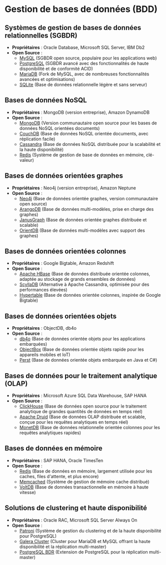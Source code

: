 # Gestion de bases de données (BDD)

## Systèmes de gestion de bases de données relationnelles (SGBDR)
- **Propriétaires** : Oracle Database, Microsoft SQL Server, IBM Db2
- **Open Source** :
  - [MySQL](https://www.mysql.com/) (SGBDR open source, populaire pour les applications web)
  - [PostgreSQL](https://www.postgresql.org/) (SGBDR avancé avec des fonctionnalités de haute disponibilité et de conformité ACID)
  - [MariaDB](https://mariadb.org/) (Fork de MySQL, avec de nombreuses fonctionnalités avancées et optimisations)
  - [SQLite](https://www.sqlite.org/) (Base de données relationnelle légère et sans serveur)

## Bases de données NoSQL
- **Propriétaires** : MongoDB (version entreprise), Amazon DynamoDB
- **Open Source** :
  - [MongoDB](https://www.mongodb.com/) (Version communautaire open source pour les bases de données NoSQL orientées documents)
  - [CouchDB](https://couchdb.apache.org/) (Base de données NoSQL orientée documents, avec réplication facile)
  - [Cassandra](http://cassandra.apache.org/) (Base de données NoSQL distribuée pour la scalabilité et la haute disponibilité)
  - [Redis](https://redis.io/) (Système de gestion de base de données en mémoire, clé-valeur)

## Bases de données orientées graphes
- **Propriétaires** : Neo4j (version entreprise), Amazon Neptune
- **Open Source** :
  - [Neo4j](https://neo4j.com/) (Base de données orientée graphes, version communautaire open source)
  - [ArangoDB](https://www.arangodb.com/) (Base de données multi-modèles, prise en charge des graphes)
  - [JanusGraph](https://janusgraph.org/) (Base de données orientée graphes distribuée et scalable)
  - [OrientDB](https://orientdb.org/) (Base de données multi-modèles avec support des graphes)

## Bases de données orientées colonnes
- **Propriétaires** : Google Bigtable, Amazon Redshift
- **Open Source** :
  - [Apache HBase](https://hbase.apache.org/) (Base de données distribuée orientée colonnes, adaptée au stockage de grands ensembles de données)
  - [ScyllaDB](https://www.scylladb.com/) (Alternative à Apache Cassandra, optimisée pour des performances élevées)
  - [Hypertable](http://hypertable.org/) (Base de données orientée colonnes, inspirée de Google Bigtable)

## Bases de données orientées objets
- **Propriétaires** : ObjectDB, db4o
- **Open Source** :
  - [db4o](https://db4o.sourceforge.net/) (Base de données orientée objets pour les applications embarquées)
  - [ObjectBox](https://objectbox.io/) (Base de données orientée objets rapide pour les appareils mobiles et IoT)
  - [Perst](http://www.mcobject.com/perst) (Base de données orientée objets embarquée en Java et C#)

## Bases de données pour le traitement analytique (OLAP)
- **Propriétaires** : Microsoft Azure SQL Data Warehouse, SAP HANA
- **Open Source** :
  - [ClickHouse](https://clickhouse.com/) (Base de données open source pour le traitement analytique de grandes quantités de données en temps réel)
  - [Apache Druid](https://druid.apache.org/) (Base de données OLAP distribuée et scalable, conçue pour les requêtes analytiques en temps réel)
  - [MonetDB](https://www.monetdb.org/) (Base de données relationnelle orientée colonnes pour les requêtes analytiques rapides)

## Bases de données en mémoire
- **Propriétaires** : SAP HANA, Oracle TimesTen
- **Open Source** :
  - [Redis](https://redis.io/) (Base de données en mémoire, largement utilisée pour les caches, files d'attente, et plus encore)
  - [Memcached](https://memcached.org/) (Système de gestion de mémoire cache distribué)
  - [VoltDB](https://www.voltdb.com/) (Base de données transactionnelle en mémoire à haute vitesse)

## Solutions de clustering et haute disponibilité
- **Propriétaires** : Oracle RAC, Microsoft SQL Server Always On
- **Open Source** :
  - [Patroni](https://github.com/zalando/patroni) (Système de gestion du clustering et de la haute disponibilité pour PostgreSQL)
  - [Galera Cluster](https://galeracluster.com/) (Cluster pour MariaDB et MySQL offrant la haute disponibilité et la réplication multi-master)
  - [PostgreSQL BDR](https://2ndquadrant.com/en/resources/bdr/) (Extension de PostgreSQL pour la réplication multi-master)


